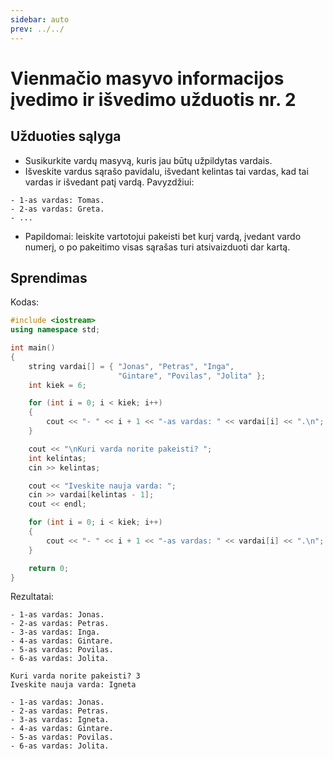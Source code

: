 ```yaml
---
sidebar: auto
prev: ../../
---
```


# Vienmačio masyvo informacijos įvedimo ir išvedimo užduotis nr. 2

## Užduoties sąlyga

- Susikurkite vardų masyvą, kuris jau būtų užpildytas vardais.
- Išveskite vardus sąrašo pavidalu, išvedant kelintas tai vardas, kad tai vardas ir išvedant patį vardą. Pavyzdžiui:

```
- 1-as vardas: Tomas.
- 2-as vardas: Greta.
- ...
```

- Papildomai: leiskite vartotojui pakeisti bet kurį vardą, įvedant vardo numerį, o po pakeitimo visas sąrašas turi atsivaizduoti dar kartą.

## Sprendimas

Kodas:

```cpp
#include <iostream>
using namespace std;

int main()
{
    string vardai[] = { "Jonas", "Petras", "Inga",
                        "Gintare", "Povilas", "Jolita" };
    int kiek = 6;

    for (int i = 0; i < kiek; i++)
    {
        cout << "- " << i + 1 << "-as vardas: " << vardai[i] << ".\n";
    }

    cout << "\nKuri varda norite pakeisti? ";
    int kelintas;
    cin >> kelintas;

    cout << "Iveskite nauja varda: ";
    cin >> vardai[kelintas - 1];
    cout << endl;

    for (int i = 0; i < kiek; i++)
    {
        cout << "- " << i + 1 << "-as vardas: " << vardai[i] << ".\n";
    }

    return 0;
}
```

Rezultatai:

```
- 1-as vardas: Jonas.
- 2-as vardas: Petras.
- 3-as vardas: Inga.
- 4-as vardas: Gintare.
- 5-as vardas: Povilas.
- 6-as vardas: Jolita.

Kuri varda norite pakeisti? 3
Iveskite nauja varda: Igneta

- 1-as vardas: Jonas.
- 2-as vardas: Petras.
- 3-as vardas: Igneta.
- 4-as vardas: Gintare.
- 5-as vardas: Povilas.
- 6-as vardas: Jolita.
```
